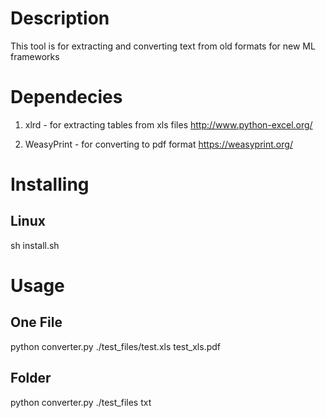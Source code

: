 # Description
This tool is for extracting and converting text from old formats for new ML frameworks

# Dependecies
1. xlrd - for extracting tables from xls files
http://www.python-excel.org/

2. WeasyPrint - for converting to pdf format 
https://weasyprint.org/


# Installing
## Linux
sh install.sh

# Usage
## One File
python converter.py ./test_files/test.xls test_xls.pdf
## Folder
python converter.py ./test_files txt
